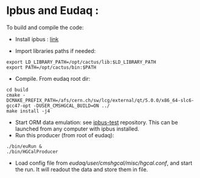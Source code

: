 # Ipbus and Eudaq : 

To build and compile the code:

* Install ipbus : [link](https://svnweb.cern.ch/trac/cactus/wiki/uhalQuickTutorial#HowtoInstalltheIPbusSuite)

* Import libraries paths if needed:
```
export LD_LIBRARY_PATH=/opt/cactus/lib:$LD_LIBRARY_PATH
export PATH=/opt/cactus/bin:$PATH
```

* Compile. From eudaq root dir:
```
cd build
cmake -DCMAKE_PREFIX_PATH=/afs/cern.ch/sw/lcg/external/qt/5.0.0/x86_64-slc6-gcc47-opt -DUSER_CMSHGCAL_BUILD=ON ../
make install -j4
```

* Start ORM data emulation: see [ipbus-test](https://github.com/asteencern/ipbus-test/tree/hgcal-test) repository. This can be launched from any computer with ipbus installed. 
* Run this producer (from root of eudaq):
```
./bin/euRun &
./bin/HGCalProducer
```
  * Load config file from *eudaq/user/cmshgcal/misc/hgcal.conf*, and start the run. It will readout the data and store them in file.


